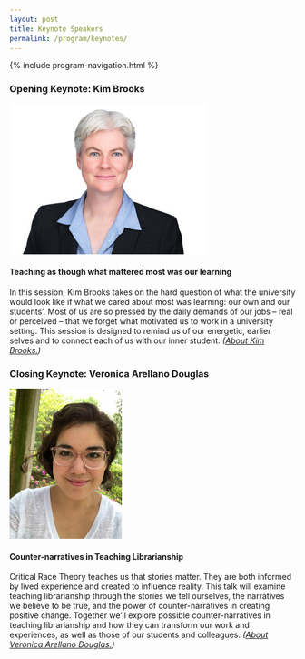 ```yaml
---
layout: post
title: Keynote Speakers
permalink: /program/keynotes/
---
```


{% include program-navigation.html %}

<a name="keynote-1"></a>
### Opening Keynote: Kim Brooks

![Kim Brooks](/assets/images/Keynote1KimBrooks350p.jpg "Kim Brooks")
#### Teaching as though what mattered most was our learning
In this session, Kim Brooks takes on the hard question of what the university would look like if what we cared about most was learning:  our own and our students’.  Most of us are so pressed by the daily demands of our jobs – real or perceived – that we forget what motivated us to work in a university setting. This session is designed to remind us of our energetic, earlier selves and to connect each of us with our inner student. *([About Kim Brooks.](/program/speakers#keynote-1))*

<a name="keynote-2"></a>
### Closing Keynote: Veronica Arellano Douglas
![Veronica Douglas](/assets/images/Keynote2VeronicaArellanoDouglas197.jpg "Veronica Douglas")
#### Counter-narratives in Teaching Librarianship
Critical Race Theory teaches us that stories matter. They are both informed by lived experience and created to influence reality. This talk will examine teaching librarianship through the stories we tell ourselves, the narratives we believe to be true, and the power of counter-narratives in creating positive change. Together we’ll explore possible counter-narratives in teaching librarianship and how they can transform our work and experiences, as well as those of our students and colleagues. *([About Veronica Arellano Douglas.](/program/speakers#keynote-2))*
